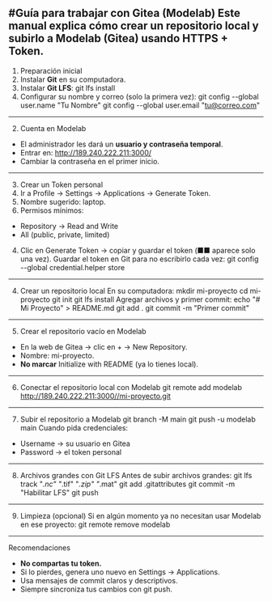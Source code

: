 #Guía para trabajar con Gitea (Modelab)
Este manual explica cómo crear un repositorio local y subirlo a **Modelab (Gitea)** usando **HTTPS +
Token**.
---
1. Preparación inicial
1. Instalar **Git** en su computadora.
2. Instalar **Git LFS**:
git lfs install
3. Configurar su nombre y correo (solo la primera vez):
git config --global user.name "Tu Nombre"
git config --global user.email "tu@correo.com"
---
2. Cuenta en Modelab
- El administrador les dará un **usuario y contraseña temporal**.
- Entrar en: http://189.240.222.211:3000/
- Cambiar la contraseña en el primer inicio.
---
3. Crear un Token personal
1. Ir a Profile → Settings → Applications → Generate Token.
2. Nombre sugerido: laptop.
3. Permisos mínimos:
- Repository → Read and Write
- All (public, private, limited)
4. Clic en Generate Token → copiar y guardar el token (■■ aparece solo una vez).
Guardar el token en Git para no escribirlo cada vez:
git config --global credential.helper store
---
4. Crear un repositorio local
En su computadora:
mkdir mi-proyecto
cd mi-proyecto
git init
git lfs install
Agregar archivos y primer commit:
echo "# Mi Proyecto" > README.md
git add .
git commit -m "Primer commit"
---
5. Crear el repositorio vacío en Modelab
- En la web de Gitea → clic en + → New Repository.
- Nombre: mi-proyecto.
- **No marcar** Initialize with README (ya lo tienes local).
---
6. Conectar el repositorio local con Modelab
git remote add modelab http://189.240.222.211:3000//mi-proyecto.git
---
7. Subir el repositorio a Modelab
git branch -M main
git push -u modelab main
Cuando pida credenciales:
- Username → su usuario en Gitea
- Password → el token personal
---
8. Archivos grandes con Git LFS
Antes de subir archivos grandes:
git lfs track "*.nc" "*.tif" "*.zip" "*.mat"
git add .gitattributes
git commit -m "Habilitar LFS"
git push
---
9. Limpieza (opcional)
Si en algún momento ya no necesitan usar Modelab en ese proyecto:
git remote remove modelab
---
Recomendaciones
- **No compartas tu token.**
- Si lo pierdes, genera uno nuevo en Settings → Applications.
- Usa mensajes de commit claros y descriptivos.
- Siempre sincroniza tus cambios con git push.